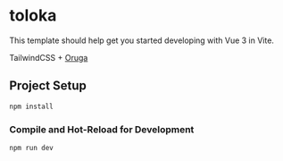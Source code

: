 # toloka

This template should help get you started developing with Vue 3 in Vite.

TailwindCSS + [Oruga](https://oruga-ui.com/documentation/#introduction)

## Project Setup

```sh
npm install
```

### Compile and Hot-Reload for Development

```sh
npm run dev
```
